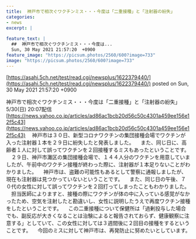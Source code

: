 ```yaml
---
title:  神戸市で相次ぐワクチンミス・・・今度は「二重接種」と「注射器の紛失」  
categories:
- news
excerpt: |
  
feature_text: |
  ##  神戸市で相次ぐワクチンミス・・・今度は...
  Sun, 30 May 2021 21:57:20  +0900
feature_image: "https://picsum.photos/2560/600?image=733"
image: "https://picsum.photos/2560/600?image=733"
---
```


[https://asahi.5ch.net/test/read.cgi/newsplus/1622379440/](https://asahi.5ch.net/test/read.cgi/newsplus/1622379440/)
posted on Sun, 30 May 2021 21:57:20  +0900

<!--more-->

神戸市で相次ぐワクチンミス・・・今度は「二重接種」と「注射器の紛失」 5/30(日) 20:07配信 [https://news.yahoo.co.jp/articles/ad86ac1bcb20d56c50c4301a459ee156e12f5c43](https://news.yahoo.co.jp/articles/ad86ac1bcb20d56c50c4301a459ee156e12f5c43) 　神戸市は３０日、新型コロナワクチンの集団接種会場でワクチンが入った注射器１本を２９日に紛失したと発表しました。 　また、同じ日に、高齢者１人に対して誤ってワクチンを２回接種するミスもあったということです。 　２９日、神戸市灘区の集団接種会場で、１４４人分のワクチンを用意していましたが、午前中のワクチン接種が終わった際に、注射器が１本足りないことがわかりました。 　神戸市は、盗難の可能性もあるとして警察に通報しましたが、現在も注射器は見つかっていないということです。 　また、同じ日の午後、７０代の女性に対して誤ってワクチンを２回打ってしまったこともわかりました。 　担当医師によりますと、接種の際にワクチンが体の中に入っている感覚がなかったため、空気を注射したと勘違いし、女性に説明したうえで再度ワクチン接種をしたということです。 　この二重接種について保健所は「過剰投与した場合でも、副反応が大きくなることは治験によると報告されておらず、健康観察に注意する」としていて、この女性に対しては３週間後に２回目の接種をするということです。 　今回のミスに対して神戸市は、再発防止に努めたいとしています。
